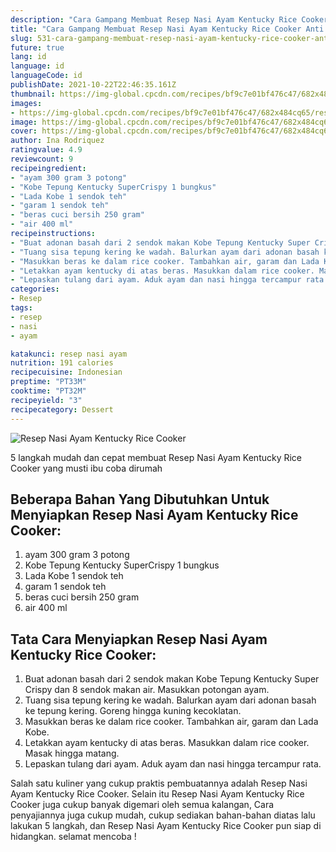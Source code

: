```yaml
---
description: "Cara Gampang Membuat Resep Nasi Ayam Kentucky Rice Cooker Anti Gagal"
title: "Cara Gampang Membuat Resep Nasi Ayam Kentucky Rice Cooker Anti Gagal"
slug: 531-cara-gampang-membuat-resep-nasi-ayam-kentucky-rice-cooker-anti-gagal
future: true
lang: id
language: id
languageCode: id
publishDate: 2021-10-22T22:46:35.161Z 
thumbnail: https://img-global.cpcdn.com/recipes/bf9c7e01bf476c47/682x484cq65/resep-nasi-ayam-kentucky-rice-cooker-foto-resep-utama.png
images:
- https://img-global.cpcdn.com/recipes/bf9c7e01bf476c47/682x484cq65/resep-nasi-ayam-kentucky-rice-cooker-foto-resep-utama.png
image: https://img-global.cpcdn.com/recipes/bf9c7e01bf476c47/682x484cq65/resep-nasi-ayam-kentucky-rice-cooker-foto-resep-utama.png
cover: https://img-global.cpcdn.com/recipes/bf9c7e01bf476c47/682x484cq65/resep-nasi-ayam-kentucky-rice-cooker-foto-resep-utama.png
author: Ina Rodriquez
ratingvalue: 4.9
reviewcount: 9
recipeingredient:
- "ayam 300 gram 3 potong"
- "Kobe Tepung Kentucky SuperCrispy 1 bungkus"
- "Lada Kobe 1 sendok teh"
- "garam 1 sendok teh"
- "beras cuci bersih 250 gram"
- "air 400 ml"
recipeinstructions:
- "Buat adonan basah dari 2 sendok makan Kobe Tepung Kentucky Super Crispy dan 8 sendok makan air. Masukkan potongan ayam."
- "Tuang sisa tepung kering ke wadah. Balurkan ayam dari adonan basah ke tepung kering. Goreng hingga kuning kecoklatan."
- "Masukkan beras ke dalam rice cooker. Tambahkan air, garam dan Lada Kobe."
- "Letakkan ayam kentucky di atas beras. Masukkan dalam rice cooker. Masak hingga matang."
- "Lepaskan tulang dari ayam. Aduk ayam dan nasi hingga tercampur rata."
categories:
- Resep
tags:
- resep
- nasi
- ayam

katakunci: resep nasi ayam 
nutrition: 191 calories
recipecuisine: Indonesian
preptime: "PT33M"
cooktime: "PT32M"
recipeyield: "3"
recipecategory: Dessert
---
```



![Resep Nasi Ayam Kentucky Rice Cooker](https://img-global.cpcdn.com/recipes/bf9c7e01bf476c47/682x484cq65/resep-nasi-ayam-kentucky-rice-cooker-foto-resep-utama.png)

5 langkah mudah dan cepat membuat  Resep Nasi Ayam Kentucky Rice Cooker yang musti ibu coba dirumah

<!--inarticleads1-->

## Beberapa Bahan Yang Dibutuhkan Untuk Menyiapkan Resep Nasi Ayam Kentucky Rice Cooker:

1. ayam 300 gram 3 potong
1. Kobe Tepung Kentucky SuperCrispy 1 bungkus
1. Lada Kobe 1 sendok teh
1. garam 1 sendok teh
1. beras cuci bersih 250 gram
1. air 400 ml



<!--inarticleads2-->

## Tata Cara Menyiapkan Resep Nasi Ayam Kentucky Rice Cooker:

1. Buat adonan basah dari 2 sendok makan Kobe Tepung Kentucky Super Crispy dan 8 sendok makan air. Masukkan potongan ayam.
1. Tuang sisa tepung kering ke wadah. Balurkan ayam dari adonan basah ke tepung kering. Goreng hingga kuning kecoklatan.
1. Masukkan beras ke dalam rice cooker. Tambahkan air, garam dan Lada Kobe.
1. Letakkan ayam kentucky di atas beras. Masukkan dalam rice cooker. Masak hingga matang.
1. Lepaskan tulang dari ayam. Aduk ayam dan nasi hingga tercampur rata.




Salah satu kuliner yang cukup praktis pembuatannya adalah  Resep Nasi Ayam Kentucky Rice Cooker. Selain itu  Resep Nasi Ayam Kentucky Rice Cooker  juga cukup banyak digemari oleh semua kalangan, Cara penyajiannya juga cukup mudah, cukup sediakan bahan-bahan diatas lalu lakukan 5 langkah, dan  Resep Nasi Ayam Kentucky Rice Cooker  pun siap di hidangkan. selamat mencoba !
